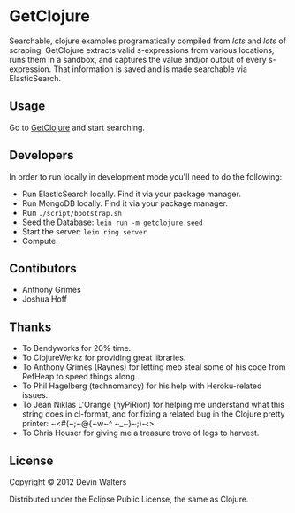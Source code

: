 # GetClojure

Searchable, clojure examples programatically compiled from *lots* and
*lots* of scraping. GetClojure extracts valid s-expressions from
various locations, runs them in a sandbox, and captures the value
and/or output of every s-expression. That information is saved and is
made searchable via ElasticSearch.

## Usage

Go to [GetClojure](http://getclojure.com) and start searching.

## Developers

In order to run locally in development mode you'll need to do the
following:

* Run ElasticSearch locally. Find it via your package manager.
* Run MongoDB locally. Find it via your package manager.
* Run `./script/bootstrap.sh`
* Seed the Database: `lein run -m getclojure.seed`
* Start the server: `lein ring server`
* Compute.

## Contibutors

* Anthony Grimes
* Joshua Hoff

## Thanks

* To Bendyworks for 20% time.
* To ClojureWerkz for providing great libraries.
* To Anthony Grimes (Raynes) for letting meb steal some of his code
  from RefHeap to speed things along.
* To Phil Hagelberg (technomancy) for his help with Heroku-related
  issues.
* To Jean Niklas L'Orange (hyPiRion) for helping me understand what
  this string does in cl-format, and for fixing a related bug in the
  Clojure pretty printer: ~<#(~;~@{~w~^ ~_~}~;)~:>
* To Chris Houser for giving me a treasure trove of logs to harvest.

## License

Copyright © 2012 Devin Walters

Distributed under the Eclipse Public License, the same as Clojure.
